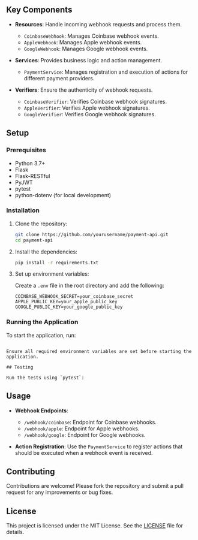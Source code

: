 ## Key Components

- **Resources**: Handle incoming webhook requests and process them.
  - `CoinbaseWebhook`: Manages Coinbase webhook events.
  - `AppleWebhook`: Manages Apple webhook events.
  - `GoogleWebhook`: Manages Google webhook events.

- **Services**: Provides business logic and action management.
  - `PaymentService`: Manages registration and execution of actions for different payment providers.

- **Verifiers**: Ensure the authenticity of webhook requests.
  - `CoinbaseVerifier`: Verifies Coinbase webhook signatures.
  - `AppleVerifier`: Verifies Apple webhook signatures.
  - `GoogleVerifier`: Verifies Google webhook signatures.

## Setup

### Prerequisites

- Python 3.7+
- Flask
- Flask-RESTful
- PyJWT
- pytest
- python-dotenv (for local development)

### Installation

1. Clone the repository:

   ```bash
   git clone https://github.com/yourusername/payment-api.git
   cd payment-api
   ```

2. Install the dependencies:

   ```bash
   pip install -r requirements.txt
   ```

3. Set up environment variables:

   Create a `.env` file in the root directory and add the following:

   ```plaintext
   COINBASE_WEBHOOK_SECRET=your_coinbase_secret
   APPLE_PUBLIC_KEY=your_apple_public_key
   GOOGLE_PUBLIC_KEY=your_google_public_key
   ```

### Running the Application

To start the application, run:

```

Ensure all required environment variables are set before starting the application.

## Testing

Run the tests using `pytest`:

```

## Usage

- **Webhook Endpoints**:
  - `/webhook/coinbase`: Endpoint for Coinbase webhooks.
  - `/webhook/apple`: Endpoint for Apple webhooks.
  - `/webhook/google`: Endpoint for Google webhooks.

- **Action Registration**: Use the `PaymentService` to register actions that should be executed when a webhook event is received.

## Contributing

Contributions are welcome! Please fork the repository and submit a pull request for any improvements or bug fixes.

## License

This project is licensed under the MIT License. See the [LICENSE](LICENSE) file for details.